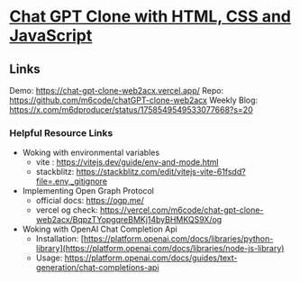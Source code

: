 # [Chat GPT Clone with HTML, CSS and JavaScript](https://www.youtube.com/watch?v=atKtG29iroY)
## Links
Demo: https://chat-gpt-clone-web2acx.vercel.app/
Repo: https://github.com/m6code/chatGPT-clone-web2acx
Weekly Blog: https://x.com/m6dproducer/status/1758549549533077668?s=20

### Helpful Resource Links
- Woking with environmental variables 
  - vite : https://vitejs.dev/guide/env-and-mode.html
  - stackblitz: https://stackblitz.com/edit/vitejs-vite-61fsdd?file=.env,_gitignore
- Implementing Open Graph Protocol
  - official docs: https://ogp.me/
  - vercel og check: https://vercel.com/m6code/chat-gpt-clone-web2acx/BqpzTYopgqreBMKj14byBHMKQS9X/og
- Woking with OpenAI Chat Completion Api
  - Installation: [https://platform.openai.com/docs/libraries/python-library](https://platform.openai.com/docs/libraries/node-js-library)
  - Usage: https://platform.openai.com/docs/guides/text-generation/chat-completions-api
